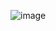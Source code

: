 ![image](https://user-images.githubusercontent.com/51535964/120019843-2144ca00-c013-11eb-9dea-53ee6e6e61ce.png)
